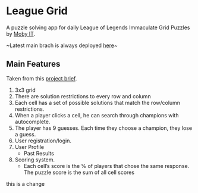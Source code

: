 # League Grid

A puzzle solving app for daily League of Legends Immaculate Grid Puzzles by [Moby IT](https://moby-it.com).

~Latest main brach is always deployed [here](https://league.mobyplaygrounds.com/)~

## Main Features

Taken from this [project brief](https://docs.google.com/document/d/1z9pTbSC5WpVhPoq-czuN7d8uEoRyj_wNOVK6LSrzydM/edit#heading=h.cpe8xe7cgu5r).

1. 3x3 grid
2. There are solution restrictions to every row and column
3. Each cell has a set of possible solutions that match the row/column restrictions.
4. When a player clicks a cell, he can search through champions with autocomplete.
5. The player has 9 guesses. Each time they choose a champion, they lose a guess.
6. User registration/login.
7. User Profile
    - Past Results
8. Scoring system.
    - Each cell’s score is the % of players that chose the same response.
      The puzzle score is the sum of all cell scores

this is a change
